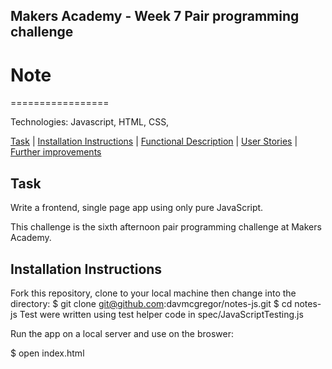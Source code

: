 ## Makers Academy - Week 7 Pair programming challenge

# Note
=================

Technologies: Javascript, HTML, CSS,

[Task](#Task) | [Installation Instructions](#Instructions) | [Functional Description](#Description) | [User Stories](#Stories) | [Further improvements](#improvements)

## Task

Write a frontend, single page app using only pure JavaScript.

This challenge is the sixth afternoon pair programming challenge at Makers Academy.

## <a name='Instructions'>Installation Instructions</a>

Fork this repository, clone to your local machine then change into the directory:
$ git clone git@github.com:davmcgregor/notes-js.git
$ cd notes-js
Test were written using test helper code in spec/JavaScriptTesting.js

Run the app on a local server and use on the broswer:

$ open index.html
